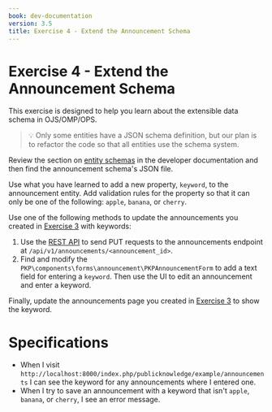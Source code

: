 ```yaml
---
book: dev-documentation
version: 3.5
title: Exercise 4 - Extend the Announcement Schema
---
```


# Exercise 4 - Extend the Announcement Schema

This exercise is designed to help you learn about the extensible data schema in OJS/OMP/OPS. 

> 💡 Only some entities have a JSON schema definition, but our plan is to refactor the code so that all entities use the schema system.

Review the section on [entity schemas](../architecture-entities#schema) in the developer documentation and then find the announcement schema's JSON file.

Use what you have learned to add a new property, `keyword`, to the announcement entity. Add validation rules for the property so that it can only be one of the following: `apple`, `banana`, or `cherry`.

Use one of the following methods to update the announcements you created in [Exercise 3](./exercise3) with keywords:

1. Use the [REST API](../../../api/) to send PUT requests to the announcements endpoint at `/api/v1/announcements/<announcement_id>`.
2. Find and modify the `PKP\components\forms\announcement\PKPAnnouncementForm` to add a text field for entering a `keyword`. Then use the UI to edit an announcement and enter a keyword.

Finally, update the announcements page you created in [Exercise 3](./exercise3) to show the keyword.

# Specifications

- When I visit `http://localhost:8000/index.php/publicknowledge/example/announcements` I can see the keyword for any announcements where I entered one.
- When I try to save an announcement with a keyword that isn't `apple`, `banana`, or `cherry`, I see an error message.
